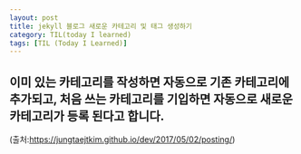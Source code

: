 ```yaml
---
layout: post
title: jekyll 블로그 새로운 카테고리 및 태그 생성하기
category: TIL(today I learned)
tags: [TIL (Today I Learned)]
---
```


## 이미 있는 카테고리를 작성하면 자동으로 기존 카테고리에 추가되고, 처음 쓰는 카테고리를 기입하면 자동으로 새로운 카테고리가 등록 된다고 합니다.

(출처:https://jungtaejtkim.github.io/dev/2017/05/02/posting/)
